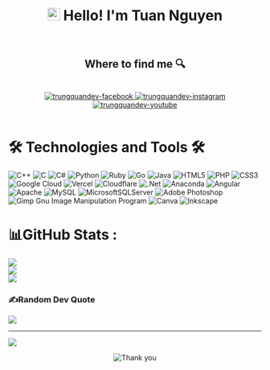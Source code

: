 <h1 align="center">
  <img width="25px" alt="Hello" src="https://camo.githubusercontent.com/2ec030bc751ce444be25f6ed5aa026d2a0950d5cc62603faa27f4ec72f1e7ac3/68747470733a2f2f782e747739332e66756e2f696d616765732f68692e676966">
  Hello! I'm Tuan Nguyen
</h1>

<br>
<h2 align="center">Where to find me 🔍</h2>
<br>
<!-- https://icons8.com -->
<div align="center">
  <a href="https://facebook.com/himarswc" target="blank">
    <img src="https://img.icons8.com/bubbles/100/000000/facebook-new.png" alt="trungquandev-facebook" />
  </a>
  <a href="https://instagram.com/tuanredshark/" target="blank">
    <img src="https://img.icons8.com/bubbles/100/000000/instagram.png" alt="trungquandev-instagram" />
  </a>
  <a href="https://youtube.com/@TuanRedShark" target="blank">
    <img src="https://img.icons8.com/bubbles/100/000000/youtube-squared.png" alt="trungquandev-youtube" />
  </a>
</div>
<br>

# 🛠 Technologies and Tools 🛠
![C++](https://img.shields.io/badge/c++-%2300599C.svg?style=plastic&logo=c%2B%2B&logoColor=white) ![C](https://img.shields.io/badge/c-%2300599C.svg?style=plastic&logo=c&logoColor=white) ![C#](https://img.shields.io/badge/c%23-%23239120.svg?style=plastic&logo=c-sharp&logoColor=white) ![Python](https://img.shields.io/badge/python-3670A0?style=plastic&logo=python&logoColor=ffdd54) ![Ruby](https://img.shields.io/badge/ruby-%23CC342D.svg?style=plastic&logo=ruby&logoColor=white) ![Go](https://img.shields.io/badge/go-%2300ADD8.svg?style=plastic&logo=go&logoColor=white) ![Java](https://img.shields.io/badge/java-%23ED8B00.svg?style=plastic&logo=java&logoColor=white) ![HTML5](https://img.shields.io/badge/html5-%23E34F26.svg?style=plastic&logo=html5&logoColor=white) ![PHP](https://img.shields.io/badge/php-%23777BB4.svg?style=plastic&logo=php&logoColor=white) ![CSS3](https://img.shields.io/badge/css3-%231572B6.svg?style=plastic&logo=css3&logoColor=white) ![Google Cloud](https://img.shields.io/badge/Google%20Cloud-%234285F4.svg?style=plastic&logo=google-cloud&logoColor=white) ![Vercel](https://img.shields.io/badge/vercel-%23000000.svg?style=plastic&logo=vercel&logoColor=white) ![Cloudflare](https://img.shields.io/badge/Cloudflare-F38020?style=plastic&logo=Cloudflare&logoColor=white) ![.Net](https://img.shields.io/badge/.NET-5C2D91?style=plastic&logo=.net&logoColor=white) ![Anaconda](https://img.shields.io/badge/Anaconda-%2344A833.svg?style=plastic&logo=anaconda&logoColor=white) ![Angular](https://img.shields.io/badge/angular-%23DD0031.svg?style=plastic&logo=angular&logoColor=white) ![Apache](https://img.shields.io/badge/apache-%23D42029.svg?style=plastic&logo=apache&logoColor=white) ![MySQL](https://img.shields.io/badge/mysql-%2300f.svg?style=plastic&logo=mysql&logoColor=white) ![MicrosoftSQLServer](https://img.shields.io/badge/Microsoft%20SQL%20Sever-CC2927?style=plastic&logo=microsoft%20sql%20server&logoColor=white) ![Adobe Photoshop](https://img.shields.io/badge/adobephotoshop-%2331A8FF.svg?style=plastic&logo=adobephotoshop&logoColor=white) ![Gimp Gnu Image Manipulation Program](https://img.shields.io/badge/Gimp-657D8B?style=plastic&logo=gimp&logoColor=FFFFFF) ![Canva](https://img.shields.io/badge/Canva-%2300C4CC.svg?style=plastic&logo=Canva&logoColor=white) ![Inkscape](https://img.shields.io/badge/Inkscape-e0e0e0?style=plastic&logo=inkscape&logoColor=080A13)
# 📊GitHub Stats :
![](https://github-readme-stats.vercel.app/api?username=TuanRedShark&theme=dracula&hide_border=false&include_all_commits=false&count_private=false)<br/>
![](https://github-readme-streak-stats.herokuapp.com/?user=TuanRedShark&theme=dracula&hide_border=false)<br/>
![](https://github-readme-stats.vercel.app/api/top-langs/?username=TuanRedShark&theme=dracula&hide_border=false&include_all_commits=false&count_private=false&layout=compact)


### ✍️Random Dev Quote
![](https://quotes-github-readme.vercel.app/api?type=horizontal&theme=merko)

---
[![](https://visitcount.itsvg.in/api?id=TuanRedShark&icon=0&color=0)](https://visitcount.itsvg.in)

<div align="center">

  ![Thank you](https://readme-typing-svg.demolab.com?font=Fira+Code&weight=500&duration=4000&pause=1000&color=45A1FF&center=true&width=550&lines=Thank+you+for+visiting+my+GitHub+profile)
</div>
